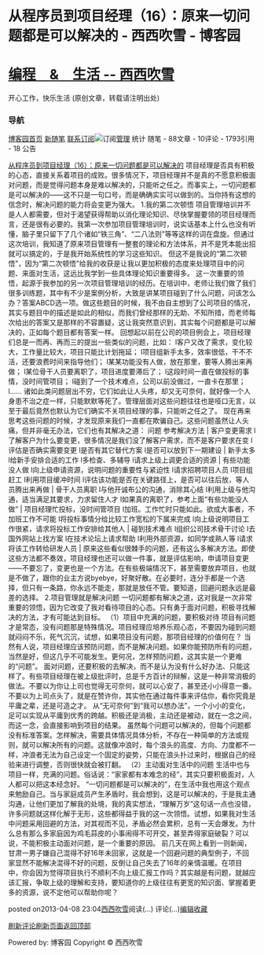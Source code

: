 
# 从程序员到项目经理（16）：原来一切问题都是可以解决的 - 西西吹雪 - 博客园
# [编程　&　生活      --       西西吹雪](https://www.cnblogs.com/watsonyin/)
开心工作，快乐生活  (原创文章，转载请注明出处)

### 导航
[博客园](https://www.cnblogs.com/)[首页](https://www.cnblogs.com/watsonyin/)
[新随笔](https://i.cnblogs.com/EditPosts.aspx?opt=1)
[联系](https://msg.cnblogs.com/send/%E8%A5%BF%E8%A5%BF%E5%90%B9%E9%9B%AA)[订阅](https://www.cnblogs.com/watsonyin/rss)![订阅](//www.cnblogs.com/images/xml.gif)[管理](https://i.cnblogs.com/)
统计
随笔 -		88文章 -		10评论 -		1793引用 -		18
公告

[从程序员到项目经理（16）：原来一切问题都是可以解决的](https://www.cnblogs.com/watsonyin/archive/2013/04/08/3009125.html)
项目经理是否具有积极的心态，直接关系着项目的成败。很多情况下，项目经理并不是真的不愿意积极面对问题，而是觉得问题本身是难以解决的，只能听之任之。而事实上，一切问题都是可以解决的——这不只是一句口号，而是确确实实可以做到的。当你持有这想的信念时，解决问题的能力将会变更为强大。
1.我的第二次顿悟
项目管理培训并不是人人都需要，但对于渴望获得帮助以消化理论知识、尽快掌握要领的项目经理而言，还是很有必要的。我第一次参加项目管理培训时，说实话基本上什么也没有听懂，脑子里只留下了几个诸如“铁三角”、“二八法则”等等这样的词在盘旋。但通过这次培训，我知道了原来项目管理有一整套的理论和方法体系，并不是凭本能出招就可以搞定的，于是我开始系统性的学习这些知识。
但这不是我说的“第二次顿悟”，因为“第二次顿悟”给我的收获是让我以更加积极的态度来处理项目中的问题、来面对生活，这远比我学到一些具体理论知识重要得多。
这一次重要的领悟，起源于我参加的另一次项目管理培训的经历。在培训中，老师让我们做了我们很多训练题，其中有不少是案例分析，大致是讲某项目碰到了什么问题，问该怎么办？答案ABCD选一项。做这些题目的时候，我不由自主想到了公司项目的情况，其实与题目中的描述是如此的相似，而我们曾经那样的无助、不知所措，而老师每次给出的答案又是那样的不容置疑，这让我突然意识到，其实每个问题都是可以解决的，正如每个题目都有答案一样。
回想起以前在公司的项目例会上，项目经理们总是一而再、再而三的提出一些类似的问题，比如：
l客户又改了需求，变化较大，工作量比较大，项目只能比计划拖延；
l项目组新手太多，效率很低，干不不活，还要浪费时间来指导他们；
l某某功能没有人做，放在那里，要等人腾出来再做；
l某位骨干人员要离职了，项目进度要滞后了；
l这段时间一直在做投标的事情，没时间管项目；
l碰到了一个技术难点，公司以前没做过，一直卡在那里；
l……
诸如此类问题层出不穷，它们如此让人头疼，却又无可奈何，就好像一个人身患不治之症一样，只能默默等死了。管理层面对这些问题往往也是哑口无言，以至于最后竟然也默认为它们确实不关项目经理的事，只能听之任之了。
现在再来思考这些问题的时候，才发现原来我们一直都在欺骗自己。这些问题虽然让人头痛，但并非毫无办法，它们也有其解决之道：
问题
参考解决方法
|
客户变更需求
l了解客户为什么要变更，很多情况是我们没了解客户需求，而不是客户要求在变
l评估是否确实需要变更
l是否有其它替代方案
l是否可以放到下一期建设
|
新手太多
l给新手安排合适的工作
l多检查、多辅导
l请求上级上调更合适的资源
|
有些功能没人做
l向上级申请资源，说明问题的重要性与紧迫性
l请求招聘项目人员
l项目组赶工
l利用项目缓冲时间
l评估该功能是否在关键路径上，是否可以往后放，等人员腾出来再做
|
骨干人员离职
l与他开诚布公的沟通，消除其心结
l利用上级与他沟通，适当满足其要求，力求留住人才
l如果真的离职了，参考上面“有些功能没人做”
|
项目经理忙投标，没时间管项目
l加班。工作忙时只能如此。欲成大事者，不加班工作不可能
l将投标事情分给比较工作宽松的下属来完成
l向上级说明项目工作很紧，请求将投标工作安排给其他人
|
碰到技术难点
l组织公司技术骨干讨论
l去国外网站上找方案
l在技术论坛上请求帮助
l利用外部资源，如同学或熟人等
l请求将该工作转给研发人员
|
原来这些看似很棘手的问题，还有这么多解决方法。即使这些方法都不奏效，项目经理也还可以做一件事，就是评估影响，申请项目变更——不要忘了，变更也是一个方法。在有些极端情况下，甚至需要放弃项目，也就是不做了，跟你的业主方说byebye，好聚好散。在必要时，连分手都是一个选择，但只有一条路，你永远不能走，那就是放任不管。要知道，回避问题永远是最差的选择。
2.项目管理就是解决问题
一切问题都有解决之道，这对我是一次非常重要的领悟，因为它改变了我对看待项目的心态。只有勇于面对问题，积极寻找解决的方法，才有可能达到目标。
（1）项目中充满的问题，要积极对待
项目有问题才是常态，没有问题那是特殊情况。项目经理应培养乐观心态，不要因为碰到问题就闷闷不乐，死气沉沉，试想，如果项目没有问题，那项目经理的价值何在？
当然有人说，项目经理应该预防问题，而不是解决问题。如果你能预防所有的问题，当然是好，但这几乎不可能发生。更何况，怎样预防问题，这其实是一个更难的“问题”。
面对问题，还要积极的去解决，而不是认为没有什么好办法、只能这样了。有些项目经理在被上级批评时，总是千方百计的辩解，这是一种非常消极的做法。不要以为你让上司也觉得无可奈何，就可以心安了，甚至还小小得意一番。不要以为上司点头了，就是在赞许你，其实他在通过每件事来评估你，看你究竟是平庸之辈，还是可造之才。
从“无可奈何”到“我可以想办法”，一个小小的变化，足可以实现从平庸到优秀的跨越。积极还是消极，主动还是被动，就在一念之间，而这一念，会直接影响到项目的结果。
虽然每个问题可以解决的，但每个问题都没有标准答案。怎样解决，需要具体情况具体分析，不存在一种简单的方法或规则，就可以解决所有的问题。这就像冲浪时，每个浪头的高度、方向、力度都不一样，冲浪者无法为自己设定一个固定的姿势，只能在浪头扑过来时，根据自己的经验来进行调整，否则很快就会被打翻。
（2）主动面对生活中的问题
生活中也与项目一样，充满的问题。俗话说：“家家都有本难念的经”，其实只要积极面对，人人都可以把这本经念好。
“一切问题都是可以解决的”，在生活中我也用这个观点来勉励自己。当与家庭成员产生矛盾时，我会想到，这是可以解决的，于是我主通沟通，让他们更加了解我的处境，我的真实想法，“理解万岁”这句话一点也没错，许多问题就这样化解于无形，这些都得益于我的这一次领悟。试想，如果我对生活中问题采用回避的方法，对其视而不见，矛盾必然会累积，总有一天会爆发。为什么总有那么多家庭因为鸡毛蒜皮的小事闹得不可开交，甚至弄得家庭破裂？可以说，不能积极主动面对问题，是一个重要的原因。
前几天在网上看到一则新闻，甘肃一男子嫌自己混得不好16年未回家，这就是一个回避问题的典型例子，不回家显然不能解决混得不好的问题，反倒让自己失去了16年的亲情温暖。在项目中，你会因为觉得项目执行不顺利不向上级汇报工作吗？其实越是有问题，就越应该汇报，争取上级的理解和支持，要知道你的上级往往有更宽的知识面、掌握着更多的资源，说不定他可以帮助你呢？




posted on2013-04-08 23:04[西西吹雪](https://www.cnblogs.com/watsonyin/)阅读(...) 评论(...)[编辑](https://i.cnblogs.com/EditPosts.aspx?postid=3009125)[收藏](#)


[刷新评论](javascript:void(0);)[刷新页面](#)[返回顶部](#top)






Powered by:
博客园
Copyright © 西西吹雪
